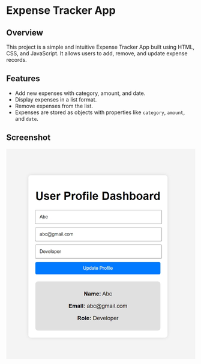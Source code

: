 # Expense Tracker App

## Overview

This project is a simple and intuitive Expense Tracker App built using HTML, CSS, and JavaScript. It allows users to add, remove, and update expense records.

## Features

- Add new expenses with category, amount, and date.
- Display expenses in a list format.
- Remove expenses from the list.
- Expenses are stored as objects with properties like `category`, `amount`, and `date`.

## Screenshot

![Screenshot](Image.jpeg)
